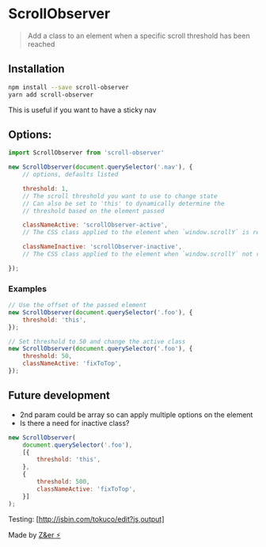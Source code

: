 # ScrollObserver
> Add a class to an element when a specific scroll threshold has been reached


## Installation

```sh
npm install --save scroll-observer
yarn add scroll-observer
```

This is useful if you want to have a sticky nav

## Options:
```js
import ScrollObserver from 'scroll-observer'

new ScrollObserver(document.querySelector('.nav'), {
	// options, defaults listed

	threshold: 1,
	// The scroll threshold you want to use to change state
	// Can also be set to 'this' to dynamically determine the
	// threshold based on the element passed

	classNameActive: 'scrollObserver-active',
	// The CSS class applied to the element when `window.scrollY` is reached

	classNameInactive: 'scrollObserver-inactive',
	// The CSS class applied to the element when `window.scrollY` not reached

});
```

### Examples

```js
// Use the offset of the passed element
new ScrollObserver(document.querySelector('.foo'), {
	threshold: 'this',
});

// Set threshold to 50 and change the active class
new ScrollObserver(document.querySelector('.foo'), {
	threshold: 50,
	classNameActive: 'fixToTop',
});
```

## Future development
* 2nd param could be array so can apply multiple options on the element
* Is there a need for inactive class?

```js
new ScrollObserver(
	document.querySelector('.foo'),
	[{
		threshold: 'this',
	},
	{
		threshold: 500,
		classNameActive: 'fixToTop',
	}]
);
```

Testing: [http://jsbin.com/tokuco/edit?js,output]

Made by [Z&er :zap:](https://github.com/mrmartineau/)
